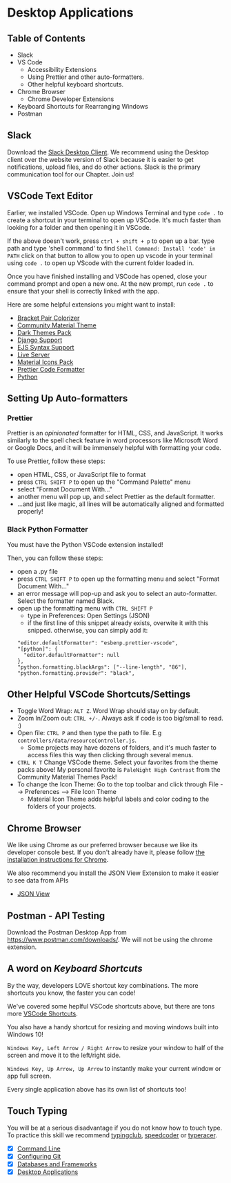 # Desktop Applications 

## Table of Contents 
- Slack
- VS Code
    - Accessibility Extensions
    - Using Prettier and other auto-formatters.
    - Other helpful keyboard shortcuts.
- Chrome Browser
    - Chrome Developer Extensions
- Keyboard Shortcuts for Rearranging Windows
- Postman

## Slack

Download the [Slack Desktop Client](https://slack.com/downloads/windows). We recommend using the Desktop client over the website version of Slack because it is easier to get notifications, upload files, and do other actions. Slack is the primary communication tool for our Chapter. Join us! 

## VSCode Text Editor
Earlier, we installed VSCode. Open up Windows Terminal and type `code .` to create a shortcut in your terminal to open up VSCode. It's much faster than looking for a folder and then opening it in VSCode.

If the above doesn't work, press `ctrl + shift + p` to open up a bar. type path and type 'shell command' to find `Shell Command: Install 'code' in PATH` click on that button to allow you to open up vscode in your terminal using `code .` to open up VScode with the current folder loaded in.

Once you have finished installing and VSCode has opened, close your command prompt and open a new one. At the new prompt, run `code .` to ensure that your shell is correctly linked with the app.

Here are some helpful extensions you might want to install:
- [Bracket Pair Colorizer](https://marketplace.visualstudio.com/items?itemName=CoenraadS.bracket-pair-colorizer)
- [Community Material Theme](https://marketplace.visualstudio.com/items?itemName=Equinusocio.vsc-community-material-theme)
- [Dark Themes Pack](https://marketplace.visualstudio.com/items?itemName=thegeoffstevens.best-dark-themes-pack)
- [Django Support](https://marketplace.visualstudio.com/items?itemName=batisteo.vscode-django)
- [EJS Syntax Support](https://marketplace.visualstudio.com/items?itemName=DigitalBrainstem.javascript-ejs-support)
- [Live Server](https://marketplace.visualstudio.com/items?itemName=ritwickdey.LiveServer)
- [Material Icons Pack](https://marketplace.visualstudio.com/items?itemName=PKief.material-icon-theme)
- [Prettier Code Formatter](https://marketplace.visualstudio.com/items?itemName=esbenp.prettier-vscode)
- [Python](https://marketplace.visualstudio.com/items?itemName=ms-python.python)

## Setting Up Auto-formatters

### Prettier

Prettier is an *opinionated* formatter for HTML, CSS, and JavaScript. It works similarly to the spell check feature in word processors like Microsoft Word or Google Docs, and it will be immensely helpful with formatting your code. 

To use Prettier, follow these steps:
- open HTML, CSS, or JavaScript file to format
- press `CTRL SHIFT P` to open up the "Command Palette" menu
- select "Format Document With..."
- another menu will pop up, and select Prettier as the default formatter.
- ...and just like magic, all lines will be automatically aligned and formatted properly!

### Black Python Formatter

You must have the Python VSCode extension installed!

Then, you can follow these steps:
- open a .py file
- press `CTRL SHIFT P` to open up the formatting menu and select "Format Document With..."
- an error message will pop-up and ask you to select an auto-formatter. Select the formatter named Black.
- open up the formatting menu with `CTRL SHIFT P`
  - type in Preferences: Open Settings (JSON)
  - if the first line of this snippet already exists, overwite it with this snipped. otherwise, you can simply add it:
  ```
  "editor.defaultFormatter": "esbenp.prettier-vscode",
  "[python]": {
    "editor.defaultFormatter": null
  },
  "python.formatting.blackArgs": ["--line-length", "86"],
  "python.formatting.provider": "black",
  ```

## Other Helpful VSCode Shortcuts/Settings
- Toggle Word Wrap: `ALT Z`. Word Wrap should stay on by default.
- Zoom In/Zoom out: `CTRL +/-`. Always ask if code is too big/small to read. :)
- Open file: `CTRL P` and then type the path to file. E.g `controllers/data/resourceController.js`. 
  - Some projects may have dozens of folders, and it's much faster to access files this way then clicking through several menus.
- `CTRL K T` Change VSCode theme. Select your favorites from the theme packs above! My personal favorite is `PaleNight High Contrast` from the Community Material Themes Pack!
- To change the Icon Theme: Go to the top toolbar and click through File --> Preferences --> File Icon Theme
  - Material Icon Theme adds helpful labels and color coding to the folders of your projects.

## Chrome Browser
We like using Chrome as our preferred browser because we like its developer console best. If you don't already have it, please follow [the installation instructions for Chrome](https://support.google.com/chrome/answer/95346?hl=en).

We also recommend you install the JSON View Extension to make it easier to see data from APIs

* [JSON View](https://chrome.google.com/webstore/detail/jsonview/chklaanhfefbnpoihckbnefhakgolnmc)

## Postman - API Testing

Download the Postman Desktop App from https://www.postman.com/downloads/. We will not be using the chrome extension.

## A word on *Keyboard Shortcuts*

By the way, developers LOVE shortcut key combinations. The more shortcuts you know, the faster you can code!

We've covered some heplful VSCode shortcuts above, but there are tons more [VSCode Shortcuts](https://code.visualstudio.com/shortcuts/keyboard-shortcuts-windows.pdf). 

You also have a handy shortcut for resizing and moving windows built into Windows 10!

`Windows Key, Left Arrow / Right Arrow` to resize your window to half of the screen and move it to the left/right side. 

`Windows Key, Up Arrow, Up Arrow` to instantly make your current window or app full screen.

Every single application above has its own list of shortcuts too!

## Touch Typing
You will be at a serious disadvantage if you do not know how to touch type. To practice this skill we recommend [typingclub](http://typingclub.com), [speedcoder](http://www.speedcoder.net/) or [typeracer](http://play.typeracer.com/).

* [x] [Command Line](command-line-setup.md)
* [x] [Configuring Git](git-configuration.md)
* [x] [Databases and Frameworks](dbs-languages-frameworks.md)
* [x] [Desktop Applications](desktop-applications.md)
